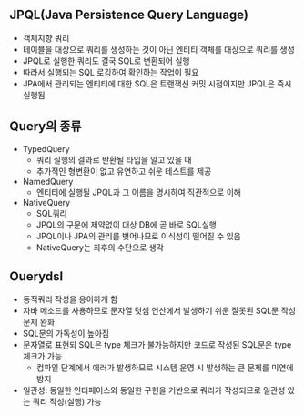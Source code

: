 ## JPQL(Java Persistence Query Language)
- 객체지향 쿼리
- 테이블을 대상으로 쿼리를 생성하는 것이 아닌 엔티티 객체를 대상으로 쿼리를 생성
- JPQL로 실행한 쿼리도 결국 SQL로 변환되어 실행
- 따라서 실행되는 SQL 로깅하여 확인하는 작업이 필요
- JPA에서 관리되는 엔티티에 대한 SQL은 트랜잭션 커밋 시점이지만 JPQL은 즉시 실행됨

## Query의 종류
- TypedQuery
  - 쿼리 실행의 결과로 반환될 타입을 알고 있을 때
  - 추가적인 형변환이 없고 유연하고 쉬운 테스트를 제공
- NamedQuery
  - 엔티티에 실행될 JPQL과 그 이름을 명시하여 직관적으로 이해
- NativeQuery
  - SQL쿼리
  - JPQL의 구문에 제약없이 대상 DB에 곧 바로 SQL실행
  - JPQL이나 JPA의 관리를 벗어나므로 이식성이 떨어질 수 있음
  - NativeQuery는 최후의 수단으로 생각

## Ouerydsl
- 동적쿼리 작성을 용이하게 함
- 자바 메소드를 사용하므로 문자열 덧셈 연산에서 발생하기 쉬운 잘못된 SQL문 작성 문제 완화
- SQL문의 가독성이 높아짐
- 문자열로 표현되 SQL은 type 체크가 불가능하지만 코드로 작성된 SQL문은 type 체크가 가능
  - 컴파일 단계에서 에러가 발생하므로 시스템 운영 시 발생하는 큰 문제를 미연에 방지
- 일관성: 동일한 인터페이스와 동일한 구현을 기반으로 쿼리가 작성되므로 일관성 있는 쿼리 작성(실행) 가능
